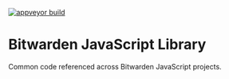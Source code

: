 [![appveyor build](https://ci.appveyor.com/api/projects/status/github/bitwarden/jslib?branch=master&svg=true)](https://ci.appveyor.com/project/bitwarden/jslib)

# Bitwarden JavaScript Library

Common code referenced across Bitwarden JavaScript projects.
